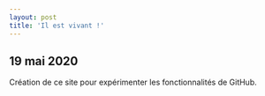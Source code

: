 ```yaml
---
layout: post
title: 'Il est vivant !'
---
```


<h2>19 mai 2020</h2>

<p>Création de ce site pour expérimenter les fonctionnalités de GitHub.</p>
